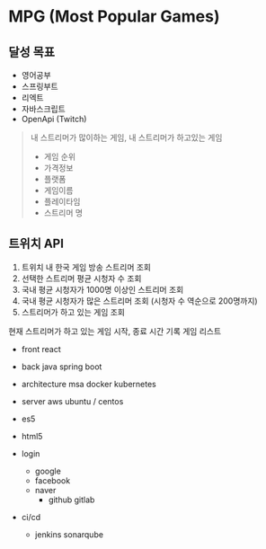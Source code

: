 # MPG (Most Popular Games)

## 달성 목표

- 영어공부
- 스프링부트
- 리엑트
- 자바스크립트
- OpenApi (Twitch)


> 내 스트리머가 많이하는 게임, 내 스트리머가 하고있는 게임
> - 게임 순위
> - 가격정보
> - 플랫폼
> - 게임이름
> - 플레이타임
> - 스트리머 명


## 트위치 API 

1. 트위치 내 한국 게임 방송 스트리머 조회
2. 선택한 스트리머 평균 시청자 수 조회
3. 국내 평균 시청자가 1000명 이상인 스트리머 조회
4. 국내 평균 시청자가 많은 스트리머 조회 (시청자 수 역순으로 200명까지)
5. 스트리머가 하고 있는 게임 조회

현재 스트리머가 하고 있는 게임 시작, 종료 시간 기록
게임 리스트



- front
    react

- back
    java
    spring boot

- architecture
    msa
    docker
    kubernetes

- server
    aws
    ubuntu / centos

- es5
- html5
- login
    - google
    - facebook
    - naver 
      - github	gitlab

- ci/cd 
  - jenkins	sonarqube